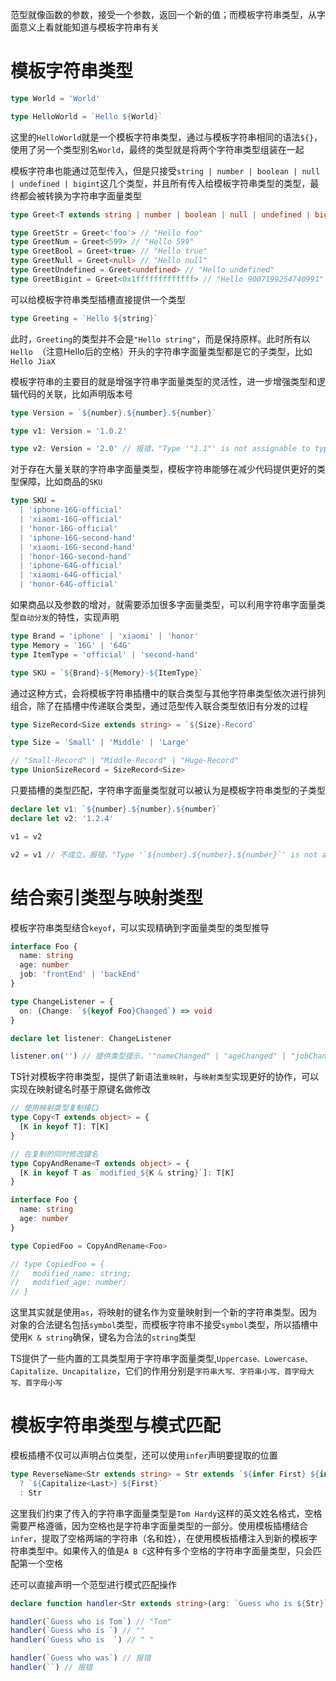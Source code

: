 范型就像函数的参数，接受一个参数，返回一个新的值；而模板字符串类型，从字面意义上看就能知道与模板字符串有关

# 模板字符串类型

```ts
type World = 'World'

type HelloWorld = `Hello ${World}`
```

这里的`HelloWorld`就是一个模板字符串类型，通过与模板字符串相同的语法`${}`，使用了另一个类型别名`World`，最终的类型就是将两个字符串类型组装在一起

模板字符串也能通过范型传入，但是只接受`string | number | boolean | null | undefined | bigint`这几个类型，并且所有传入给模板字符串类型的类型，最终都会被转换为字符串字面量类型

```ts
type Greet<T extends string | number | boolean | null | undefined | bigint> = `Hello ${T}`

type GreetStr = Greet<'foo'> // "Hello foo"
type GreetNum = Greet<599> // "Hello 599"
type GreetBool = Greet<true> // "Hello true"
type GreetNull = Greet<null> // "Hello null"
type GreetUndefined = Greet<undefined> // "Hello undefined"
type GreetBigint = Greet<0x1fffffffffffff> // "Hello 9007199254740991"
```

可以给模板字符串类型插槽直接提供一个类型

```ts
type Greeting = `Hello ${string}`
```

此时，`Greeting`的类型并不会是`"Hello string"`，而是保持原样。此时所有以`Hello `（注意Hello后的空格）开头的字符串字面量类型都是它的子类型，比如`Hello JiaX`

模板字符串的主要目的就是增强字符串字面量类型的灵活性，进一步增强类型和逻辑代码的关联，比如声明版本号

```ts
type Version = `${number}.${number}.${number}`

type v1: Version = '1.0.2'

type v2: Version = '2.0' // 报错，"Type '"1.1"' is not assignable to type '`${number}.${number}.${number}`'"
```

对于存在大量关联的字符串字面量类型，模板字符串能够在减少代码提供更好的类型保障，比如商品的`SKU`

```ts
type SKU =
  | 'iphone-16G-official'
  | 'xiaomi-16G-official'
  | 'honor-16G-official'
  | 'iphone-16G-second-hand'
  | 'xiaomi-16G-second-hand'
  | 'honor-16G-second-hand'
  | 'iphone-64G-official'
  | 'xiaomi-64G-official'
  | 'honor-64G-official'
```

如果商品以及参数的增对，就需要添加很多字面量类型，可以利用字符串字面量类型`自动分发`的特性，实现声明

```ts
type Brand = 'iphone' | 'xiaomi' | 'honor'
type Memory = '16G' | '64G'
type ItemType = 'official' | 'second-hand'

type SKU = `${Brand}-${Memory}-${ItemType}`
```

通过这种方式，会将模板字符串插槽中的联合类型与其他字符串类型依次进行排列组合，除了在插槽中传递联合类型，通过范型传入联合类型依旧有分发的过程

```ts
type SizeRecord<Size extends string> = `${Size}-Record`

type Size = 'Small' | 'Middle' | 'Large'

// "Small-Record" | "Middle-Record" | "Huge-Record"
type UnionSizeRecord = SizeRecord<Size>
```

只要插槽的类型匹配，字符串字面量类型就可以被认为是模板字符串类型的子类型

```ts
declare let v1: `${number}.${number}.${number}`
declare let v2: '1.2.4'

v1 = v2

v2 = v1 // 不成立，报错，"Type '`${number}.${number}.${number}`' is not assignable to type '"1.2.4"'"
```

# 结合索引类型与映射类型

模板字符串类型结合`keyof`，可以实现精确到字面量类型的类型推导

```ts
interface Foo {
  name: string
  age: number
  job: 'frontEnd' | 'backEnd'
}

type ChangeListener = {
  on: (Change: `${keyof Foo}Changed`) => void
}

declare let listener: ChangeListener

listener.on('') // 提供类型提示，'"nameChanged" | "ageChanged" | "jobChanged"'
```

TS针对模板字符串类型，提供了新语法`重映射`，与`映射类型`实现更好的协作，可以实现在映射键名时基于原键名做修改

```ts
// 使用映射类型复制接口
type Copy<T extends object> = {
  [K in keyof T]: T[K]
}

// 在复制的同时修改键名
type CopyAndRename<T extends object> = {
  [K in keyof T as `modified_${K & string}`]: T[K]
}

interface Foo {
  name: string
  age: number
}

type CopiedFoo = CopyAndRename<Foo>

// type CopiedFoo = {
//   modified_name: string;
//   modified_age: number;
// }
```

这里其实就是使用`as`，将映射的键名作为变量映射到一个新的字符串类型。因为对象的合法键名包括`symbol`类型，而模板字符串不接受`symbol`类型，所以插槽中使用`K & string`确保，键名为合法的`string`类型

TS提供了一些内置的工具类型用于字符串字面量类型,`Uppercase、Lowercase、Capitalize、Uncapitalize`，它们的作用分别是`字符串大写、字符串小写、首字母大写、首字母小写`

# 模板字符串类型与模式匹配

模板插槽不仅可以声明占位类型，还可以使用`infer`声明要提取的位置

```ts
type ReverseName<Str extends string> = Str extends `${infer First} ${infer Last}`
  ? `${Capitalize<Last>} ${First}`
  : Str
```

这里我们约束了传入的字符串字面量类型是`Tom Hardy`这样的英文姓名格式，空格需要严格遵循，因为空格也是字符串字面量类型的一部分。使用模板插槽结合`infer`，提取了空格两端的字符串（名和姓），在使用模板插槽注入到新的模板字符串类型中。如果传入的值是`A B C`这种有多个空格的字符串字面量类型，只会匹配第一个空格

还可以直接声明一个范型进行模式匹配操作

```ts
declare function handler<Str extends string>(arg: `Guess who is ${Str}`): Str

handler(`Guess who is Tom`) // "Tom"
handler(`Guess who is `) // ""
handler(`Guess who is  `) // " "

handler(`Guess who was`) // 报错
handler(``) // 报错
```
